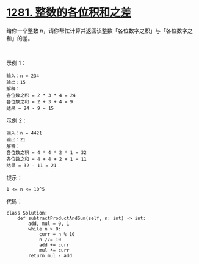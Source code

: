 # [1281. 整数的各位积和之差](https://leetcode.cn/problems/subtract-the-product-and-sum-of-digits-of-an-integer/)

给你一个整数 n，请你帮忙计算并返回该整数「各位数字之积」与「各位数字之和」的差。

 

示例 1：
```
输入：n = 234
输出：15 
解释：
各位数之积 = 2 * 3 * 4 = 24 
各位数之和 = 2 + 3 + 4 = 9 
结果 = 24 - 9 = 15
```
示例 2：
```
输入：n = 4421
输出：21
解释： 
各位数之积 = 4 * 4 * 2 * 1 = 32 
各位数之和 = 4 + 4 + 2 + 1 = 11 
结果 = 32 - 11 = 21
```

提示：
```
1 <= n <= 10^5
```

代码：
```python3
class Solution:
    def subtractProductAndSum(self, n: int) -> int:
        add, mul = 0, 1
        while n > 0:
            curr = n % 10
            n //= 10
            add += curr
            mul *= curr
        return mul - add
```